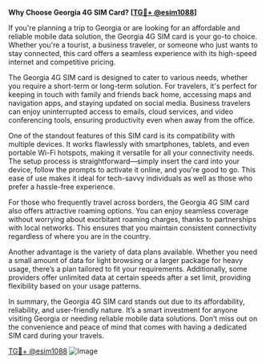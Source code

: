 **Why Choose Georgia 4G SIM Card? [[TG💪+ @esim1088](https://t.me/s/esim1088)]**

If you're planning a trip to Georgia or are looking for an affordable and reliable mobile data solution, the Georgia 4G SIM card is your go-to choice. Whether you're a tourist, a business traveler, or someone who just wants to stay connected, this card offers a seamless experience with its high-speed internet and competitive pricing.

The Georgia 4G SIM card is designed to cater to various needs, whether you require a short-term or long-term solution. For travelers, it's perfect for keeping in touch with family and friends back home, accessing maps and navigation apps, and staying updated on social media. Business travelers can enjoy uninterrupted access to emails, cloud services, and video conferencing tools, ensuring productivity even when away from the office.

One of the standout features of this SIM card is its compatibility with multiple devices. It works flawlessly with smartphones, tablets, and even portable Wi-Fi hotspots, making it versatile for all your connectivity needs. The setup process is straightforward—simply insert the card into your device, follow the prompts to activate it online, and you're good to go. This ease of use makes it ideal for tech-savvy individuals as well as those who prefer a hassle-free experience.

For those who frequently travel across borders, the Georgia 4G SIM card also offers attractive roaming options. You can enjoy seamless coverage without worrying about exorbitant roaming charges, thanks to partnerships with local networks. This ensures that you maintain consistent connectivity regardless of where you are in the country.

Another advantage is the variety of data plans available. Whether you need a small amount of data for light browsing or a larger package for heavy usage, there’s a plan tailored to fit your requirements. Additionally, some providers offer unlimited data at certain speeds after a set limit, providing flexibility based on your usage patterns.

In summary, the Georgia 4G SIM card stands out due to its affordability, reliability, and user-friendly nature. It’s a smart investment for anyone visiting Georgia or needing reliable mobile data solutions. Don’t miss out on the convenience and peace of mind that comes with having a dedicated SIM card during your travels.

[TG💪+ @esim1088](https://t.me/s/esim1088) ![Image](https://i.postimg.cc/Y0z9fWf4/image.png)